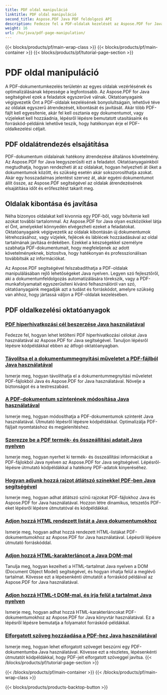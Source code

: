 ```yaml
---
title: PDF oldal manipuláció
linktitle: PDF oldal manipuláció
second_title: Aspose.PDF Java PDF feldolgozó API
description: Fedezze fel a PDF-oldalak kezelését az Aspose.PDF for Java segítségével. Tanulja meg a PDF-oldalak egyszerű átrendezését, kibontását és javítását.
weight: 16
url: /hu/java/pdf-page-manipulation/
---
```


{{< blocks/products/pf/main-wrap-class >}}
{{< blocks/products/pf/main-container >}}
{{< blocks/products/pf/tutorial-page-section >}}

# PDF oldal manipuláció


A PDF-dokumentumkezelés területén az egyes oldalak vezérlésének és optimalizálásának képessége a legfontosabb. Az Aspose.PDF for Java segítségével ezek a feladatok egyszerűvé válnak. Oktatóanyagaink végigvezetik Önt a PDF-oldalak kezelésének bonyolultságain, lehetővé téve az oldalak egyszerű átrendezését, kibontását és javítását. Akár több PDF-fájlt kell egyesítenie, akár fel kell osztania egy dokumentumot, vagy vízjeleket kell hozzáadnia, lépésről lépésre bemutatott utasításaink és forráskód-példáink lehetővé teszik, hogy hatékonyan érje el PDF-oldalkezelési céljait.

## PDF oldalátrendezés elsajátítása

PDF-dokumentum oldalainak hatékony átrendezése általános követelmény. Az Aspose.PDF for Java leegyszerűsíti ezt a feladatot. Oktatóanyagainkból megtudhatja, hogyan rendezheti át az oldalakat, hogyan helyezheti át őket a dokumentumok között, és szükség esetén akár sokszorosíthatja azokat. Akár egy hosszadalmas jelentést szervez át, akár egyéni dokumentumot állít össze, az Aspose.PDF segítségével az oldalak átrendezésének elsajátítása időt és erőfeszítést takarít meg.

## Oldalak kibontása és javítása

Néha bizonyos oldalakat kell kivonnia egy PDF-ből, vagy bővítenie kell azokat további tartalommal. Az Aspose.PDF for Java olyan eszközökkel látja el Önt, amelyekkel könnyedén elvégezheti ezeket a feladatokat. Oktatóanyagaink végigvezetik az oldalak kibontásán új dokumentumok létrehozásához, vagy vízjelek, fejlécek és láblécek hozzáadásával az oldal tartalmának javítása érdekében. Ezekkel a készségekkel személyre szabhatja PDF-dokumentumait, hogy megfeleljenek az adott követelményeknek, biztosítva, hogy hatékonyan és professzionálisan továbbítsák az információkat.

Az Aspose.PDF segítségével felszabadíthatja a PDF-oldalak manipulálásában rejlő lehetőségeket Java nyelven. Legyen szó fejlesztőről, aki a dokumentumfeldolgozás automatizálására törekszik, vagy a PDF-munkafolyamatait egyszerűsíteni kívánó felhasználóról van szó, oktatóanyagaink megadják azt a tudást és forráskódot, amelyre szükség van ahhoz, hogy jártassá váljon a PDF-oldalak kezelésében.

## PDF oldalkezelési oktatóanyagok
### [PDF hiperhivatkozási cél beszerzése Java használatával](./get-pdf-hyperlink-destination-using-java/)
Fedezze fel, hogyan lehet letölteni PDF hiperhivatkozási célokat Java használatával az Aspose.PDF for Java segítségével. Tanuljon lépésről lépésre kódpéldákkal ebben az átfogó oktatóanyagban.
### [Távolítsa el a dokumentummegnyitási műveletet a PDF-fájlból Java használatával](./remove-document-open-action-from-pdf-file-using-java/)
Ismerje meg, hogyan távolíthatja el a dokumentummegnyitási műveletet PDF-fájlokból Java és Aspose.PDF for Java használatával. Növelje a biztonságot és a testreszabást.
### [A PDF-dokumentum színterének módosítása Java használatával](./change-color-space-of-pdf-document-using-java/)
Ismerje meg, hogyan módosíthatja a PDF-dokumentumok színterét Java használatával. Útmutató lépésről lépésre kódpéldákkal. Optimalizálja PDF-fájljait nyomtatáshoz és megjelenítéshez.
### [Szerezze be a PDF termék- és összeállítási adatait Java nyelven](./get-product-and-build-information-of-pdf-in-java/)
Ismerje meg, hogyan nyerhet ki termék- és összeállítási információkat a PDF-fájlokból Java nyelven az Aspose.PDF for Java segítségével. Lépésről-lépésre útmutató kódpéldákkal a hatékony PDF-adatok kinyeréséhez.
### [Hogyan adjunk hozzá rajzot átlátszó színekkel PDF-ben Java segítségével](./how-to-add-drawing-with-transparent-color-in-pdf-using-java/)
Ismerje meg, hogyan adhat átlátszó színű rajzokat PDF-fájlokhoz Java és Aspose.PDF for Java használatával. Hozzon létre dinamikus, tetszetős PDF-eket lépésről lépésre útmutatóval és kódpéldákkal.
### [Adjon hozzá HTML rendezett listát a Java dokumentumokhoz](./add-html-ordered-list-into-documents-in-java/)
Ismerje meg, hogyan adhat hozzá rendezett HTML-listákat PDF-dokumentumokhoz az Aspose.PDF for Java használatával. Lépésről lépésre útmutató forráskóddal.
### [Adjon hozzá HTML-karakterláncot a Java DOM-mal](./add-html-string-using-dom-in-java/)
Tanulja meg, hogyan kezelheti a HTML-tartalmat Java nyelven a DOM (Document Object Model) segítségével, és hogyan írhatja felül a meglévő tartalmat. Kövesse ezt a lépésenkénti útmutatót a forráskód példáival az Aspose.PDF for Java használatával.
### [Adjon hozzá HTML-t DOM-mal, és írja felül a tartalmat Java nyelven](./add-html-using-dom-and-overwrite-content-in-java/)
Ismerje meg, hogyan adhat hozzá HTML-karakterláncokat PDF-dokumentumokhoz az Aspose.PDF for Java könyvtár használatával. Ez a lépésről lépésre bemutatja a folyamatot forráskód-példákkal.
### [Elforgatott szöveg hozzáadása a PDF-hez Java használatával](./add-rotated-text-in-pdf-using-java/)
Ismerje meg, hogyan lehet elforgatott szöveget beszúrni egy PDF-dokumentumba Java használatával. Kövesse ezt a részletes, lépésenkénti útmutatót kódpéldákkal, hogy PDF-jeit elforgatott szöveggel javítsa.
{{< /blocks/products/pf/tutorial-page-section >}}

{{< /blocks/products/pf/main-container >}}
{{< /blocks/products/pf/main-wrap-class >}}

{{< blocks/products/products-backtop-button >}}
